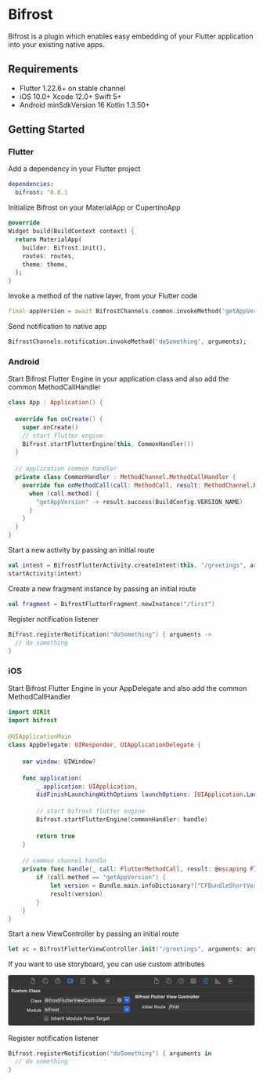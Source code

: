 # Bifrost

Bifrost is a plugin which enables easy embedding of your Flutter application into your existing native apps.

## Requirements

- Flutter 1.22.6+ on stable channel
- iOS 10.0+ Xcode 12.0+ Swift 5+
- Android minSdkVersion 16 Kotlin 1.3.50+

## Getting Started

### Flutter

Add a dependency in your Flutter project

``` yaml
dependencies:
  bifrost: ^0.0.1
```

Initialize Bifrost on your MaterialApp or CupertinoApp

``` dart
@override
Widget build(BuildContext context) {
  return MaterialApp(
    builder: Bifrost.init(),
    routes: routes,
    theme: theme,
  );
}
```

Invoke a method of the native layer, from your Flutter code

``` dart
final appVersion = await BifrostChannels.common.invokeMethod('getAppVersion');
```

Send notification to native app
   
``` dart
BifrostChannels.notification.invokeMethod('doSomething', arguments);
```

### Android

Start Bifrost Flutter Engine in your application class and also add the common MethodCallHandler

``` kotlin
class App : Application() {

  override fun onCreate() {
    super.onCreate()
    // start flutter engine
    Bifrost.startFlutterEngine(this, CommonHandler())
  }

  // application common handler
  private class CommonHandler : MethodChannel.MethodCallHandler {
    override fun onMethodCall(call: MethodCall, result: MethodChannel.Result) {
      when (call.method) {
        "getAppVersion" -> result.success(BuildConfig.VERSION_NAME)
      }
    }
  }
}
```

Start a new activity by passing an initial route

``` kotlin
val intent = BifrostFlutterActivity.createIntent(this, "/greetings", arguments)
startActivity(intent)
```

Create a new fragment instance by passing an initial route

``` kotlin
val fragment = BifrostFlutterFragment.newInstance("/first")
```

Register notification listener

``` kotlin
Bifrost.registerNotification("doSomething") { arguments ->
  // do something
}
```

### iOS

Start Bifrost Flutter Engine in your AppDelegate and also add the common MethodCallHandler

``` swift
import UIKit
import bifrost

@UIApplicationMain
class AppDelegate: UIResponder, UIApplicationDelegate {
    
    var window: UIWindow?
    
    func application(
        _ application: UIApplication,
        didFinishLaunchingWithOptions launchOptions: [UIApplication.LaunchOptionsKey: Any]?) -> Bool {
 
        // start bifrost flutter engine
        Bifrost.startFlutterEngine(commonHandler: handle)
        
        return true
    }

    // common channel handle
    private func handle(_ call: FlutterMethodCall, result: @escaping FlutterResult) {
        if (call.method == "getAppVersion") {
            let version = Bundle.main.infoDictionary?["CFBundleShortVersionString"]
            result(version)
        }
    }
}

```

Start a new ViewController by passing an initial route

``` swift
let vc = BifrostFlutterViewController.init("/greetings", arguments: arguments)
```

If you want to use storyboard, you can use custom attributes

![Storyboard Attributes](doc/images/storyboard_attributes.png)

Register notification listener

``` swift
Bifrost.registerNotification("doSomething") { arguments in
  // do something          
}
```

